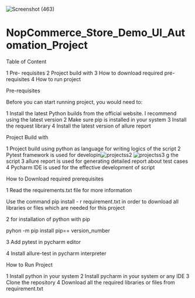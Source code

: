 ![Screenshot (463)](https://github.com/085Sak/UI_Automation_Project/assets/76028688/bf0e32f0-605b-40db-a994-4b767edcc47d)

# NopCommerce_Store_Demo_UI_Automation_Project

Table of Content

1 Pre- requisites
2 Project build with
3 How to download required pre-requisites
4 How to run project

Pre-requisites

Before you can start running project, you would need to:

1 Install the latest Python builds from the official website. I recommend using the latest version
2 Make sure pip is installed in your system
3 Install the request library
4 Install the latest version of allure report

Project Build with

1 Project build using python as language for writing logics of the script
2 Pytest framework is used for developin![projectss2](https://github.com/085Sak/UI_Automation_Project/assets/76028688/97c2ba63-2fc0-44c2-bc57-33b2af766f85)
![projectss3](https://github.com/085Sak/UI_Automation_Project/assets/76028688/8a89defe-d625-4488-83a2-77b820c86134)
g the script
3 allure report is used for generating detailed report about test cases
4 Pycharm IDE is used for the effective development of script

How to Download required prerequisites 

1 Read the requirements.txt file for more information

Use the command pip install - r requirement.txt in order to download all libraries or files 
which are needed for this project

2 for installation of python with pip 

pyhon -m pip install pip== version_number

3 Add pytest in pycharm editor

4 Install allure-test in pycharm interpreter

How to Run Project

1 Install python in your system
2 Install pycharm in your system or any IDE
3 Clone the repository
4 Download all the required libraries or files from requirement.txt
